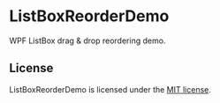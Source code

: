 # ListBoxReorderDemo

WPF ListBox drag &amp; drop reordering demo.

## License

ListBoxReorderDemo is licensed under the [MIT license](LICENSE.TXT).
